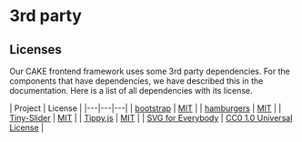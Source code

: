 # 3rd party

## Licenses

Our CAKE frontend framework uses some 3rd party dependencies. For the components that have dependencies, we have described this in the documentation. Here is a list of all dependencies with its license.

| Project | License |
|---|---|---|
| [bootstrap](https://github.com/twbs/bootstrap) | [MIT](https://opensource.org/licenses/mit-license.php) |
| [hamburgers](https://github.com/jonsuh/hamburgers) | [MIT](https://opensource.org/licenses/mit-license.php) |
| [Tiny-Slider](https://github.com/ganlanyuan/tiny-slider) | [MIT](https://opensource.org/licenses/mit-license.php) |
| [Tippy.js](https://github.com/atomiks/tippyjs) | [MIT](https://opensource.org/licenses/mit-license.php) |
| [SVG for Everybody](https://github.com/jonathantneal/svg4everybody) | [CC0 1.0 Universal License](https://creativecommons.org/publicdomain/zero/1.0/) |

